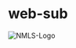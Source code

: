# web-sub
![NMLS-Logo](https://github.com/erandiganepola/web-sub/assets/16080191/949cd45d-bc8c-48aa-a1b1-1d117d1ceff5)

